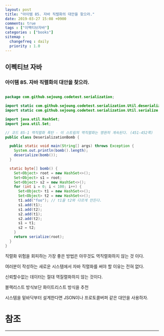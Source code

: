 ```yaml
---
layout: post
title: "아이템 85. 자바 직렬화의 대안을 찾으라."
date: 2019-03-27 15:08 +0900
comments: true
tags : ["이팩티브자바"]
categories : ["books"]
sitemap :
  changefreq : daily
  priority : 1.0
---
```

## 이펙티브 자바

### 아이템 85. 자바 직렬화의 대안을 찾으라.

```java

package com.github.sejoung.codetest.serialization;

import static com.github.sejoung.codetest.serialization.Util.deserialize;
import static com.github.sejoung.codetest.serialization.Util.serialize;

import java.util.HashSet;
import java.util.Set;

// 코드 85-1 역직렬화 폭탄 - 이 스트림의 역직렬화는 영원히 계속된다. (451-452쪽)
public class DeserializationBomb {

  public static void main(String[] args) throws Exception {
    System.out.println(bomb().length);
    deserialize(bomb());
  }

  static byte[] bomb() {
    Set<Object> root = new HashSet<>();
    Set<Object> s1 = root;
    Set<Object> s2 = new HashSet<>();
    for (int i = 0; i < 100; i++) {
      Set<Object> t1 = new HashSet<>();
      Set<Object> t2 = new HashSet<>();
      t1.add("foo"); // t1을 t2와 다르게 만든다.
      s1.add(t1);
      s1.add(t2);
      s2.add(t1);
      s2.add(t2);
      s1 = t1;
      s2 = t2;
    }
    return serialize(root);
  }
}


```

직렬화 위험을 회피하는 가장 좋은 방법은 아무것도 역직렬화하지 않는 것 이다.

여러분이 작성하는 새로운 시스템에서 자바 직렬화를 써야 할 이유는 전혀 없다.

신뢰할수없는 데이터는 절대 역질렬화하지 않는 것이다.

블랙리스트 방식보단 화이트리스트 방식을 추천

시스템을 밑바닥부터 설계한다면 JSON이나 프로토콜버퍼 같은 대안을 사용하자.

# 참조
-----



